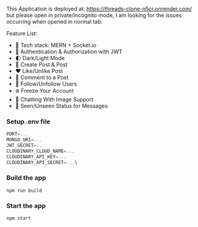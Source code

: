This Application is deployed at: https://threads-clone-n5cr.onrender.com/
but please open in private/incognito mode, I am looking for the issues occurring when opened in  normal tab.

Feature List:

-   🌟 Tech stack: MERN + Socket.io
-   🎃 Authentication & Authorization with JWT
-   🌓 Dark/Light Mode
-   📝 Create Post & Post
-   ❤️ Like/Unlike Post
-   💬 Comment to a Post
-   👥 Follow/Unfollow Users
-   ❄️ Freeze Your Account
-   💬 Chatting With Image Support
-   👀 Seen/Unseen Status for Messages

### Setup .env file

```js
PORT=...
MONGO_URI=...
JWT_SECRET=...
CLOUDINARY_CLOUD_NAME=...
CLOUDINARY_API_KEY=...
CLOUDINARY_API_SECRET=...\
```

### Build the app

```shell
npm run build
```

### Start the app

```shell
npm start
```
